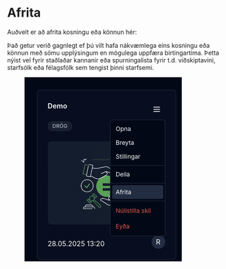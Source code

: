 # Afrita

Auðvelt er að afrita kosningu eða könnun hér:&#x20;

Það getur verið gagnlegt ef þú vilt hafa nákvæmlega eins kosningu eða könnun með sömu upplýsingum en mögulega uppfæra birtingartíma. Þetta nýist vel fyrir staðlaðar kannanir eða spurningalista fyrir t.d. viðskiptavini, starfsólk eða félagsfólk sem tengist þinni starfsemi. &#x20;

<figure><img src="../.gitbook/assets/Screenshot 2025-05-28 at 13.21.34.png" alt=""><figcaption></figcaption></figure>
